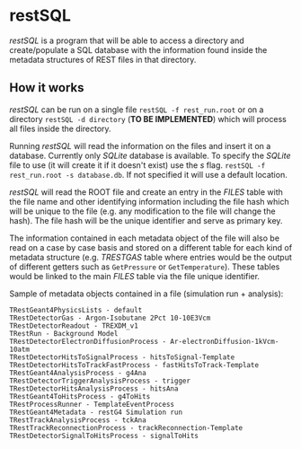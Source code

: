 # restSQL

*restSQL* is a program that will be able to access a directory and create/populate a SQL database with the information found inside the metadata structures of REST files in that directory.

## How it works

*restSQL* can be run on a single file `restSQL -f rest_run.root` or on a directory `restSQL -d directory` (**TO BE IMPLEMENTED**) which will process all files inside the directory.

Running *restSQL* will read the information on the files and insert it on a database. Currently only *SQLite* database is available. To specify the *SQLite* file to use (it will create it if it doesn't exist) use the *s* flag. `restSQL -f rest_run.root -s database.db`. If not specified it will use a default location.

*restSQL* will read the ROOT file and create an entry in the *FILES* table with the file name and other identifying information including the file hash which will be unique to the file (e.g. any modification to the file will change the hash). The file hash will be the unique identifier and serve as primary key.

The information contained in each metadata object of the file will also be read on a case by case basis and stored on a different table for each kind of metadata structure (e.g. *TRESTGAS* table where entries would be the output of different getters such as `GetPressure` or `GetTemperature`). These tables would be linked to the main *FILES* table via the file unique identifier.

Sample of metadata objects contained in a file (simulation run + analysis): 

```
TRestGeant4PhysicsLists - default
TRestDetectorGas - Argon-Isobutane 2Pct 10-10E3Vcm
TRestDetectorReadout - TREXDM_v1
TRestRun - Background Model
TRestDetectorElectronDiffusionProcess - Ar-electronDiffusion-1kVcm-10atm
TRestDetectorHitsToSignalProcess - hitsToSignal-Template
TRestDetectorHitsToTrackFastProcess - fastHitsToTrack-Template
TRestGeant4AnalysisProcess - g4Ana
TRestDetectorTriggerAnalysisProcess - trigger
TRestDetectorHitsAnalysisProcess - hitsAna
TRestGeant4ToHitsProcess - g4ToHits
TRestProcessRunner - TemplateEventProcess
TRestGeant4Metadata - restG4 Simulation run
TRestTrackAnalysisProcess - tckAna
TRestTrackReconnectionProcess - trackReconnection-Template
TRestDetectorSignalToHitsProcess - signalToHits
```
